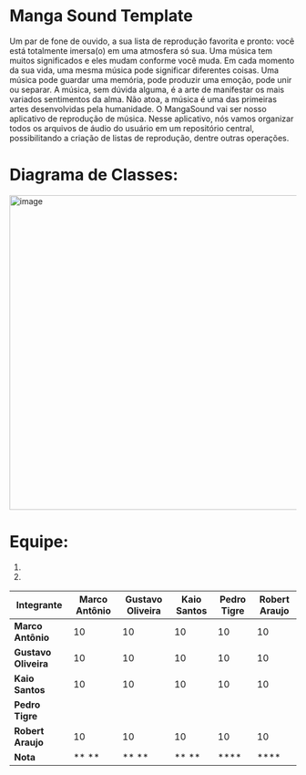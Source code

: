 # Manga Sound Template

Um par de fone de ouvido, a sua lista de reprodução favorita e pronto: você está totalmente imersa(o) em uma atmosfera só sua. Uma música tem muitos significados e eles mudam conforme você muda. Em cada momento da sua vida, uma mesma música pode significar diferentes coisas. Uma música pode guardar uma memória, pode produzir uma emoção, pode unir ou separar. A música, sem dúvida alguma, é a arte de manifestar os mais variados sentimentos da alma. Não atoa, a música é uma das primeiras artes desenvolvidas pela humanidade. O MangaSound vai ser nosso aplicativo de reprodução de música. Nesse aplicativo, nós vamos organizar todos os arquivos de áudio do usuário em um repositório central, possibilitando a criação de listas de reprodução, dentre outras operações. 

# Diagrama de Classes: 

<img width="552" alt="image" src="https://github.com/user-attachments/assets/9873181b-511f-42d9-8cf5-5d5966515634" />


# Equipe: <nome-da-equipe>
1. <Nome de fulano>
2. <Nome de fulana>

| Integrante         | Marco Antônio | Gustavo Oliveira | Kaio Santos | Pedro Tigre | Robert Araujo |
|----------------------|---------------|------------------|-------------|-------------|---------------|
| **Marco Antônio**    |     10        |     10           |  10         |      10     |   10          |
| **Gustavo Oliveira** |     10        |       10         |    10       |     10      |      10       |
| **Kaio Santos**      |     10        |       10         |    10       |     10      |      10       |
| **Pedro Tigre**      |               |                  |             |             |               |
| **Robert Araujo**    |     10        |      10          |    10       |    10       |   10          |
| **Nota**             | **  **        | **  **           | ** **       | ****        | ****          |
